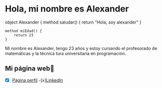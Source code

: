 # Hola, mi nombre es Alexander 

object Alexander { 
    method saludar() { 
        return  "Hola, soy alexander" 
    }

    method miEdad() { 
        return 23
    }

Mi nombre es Alexander, tengo 23 años y estoy cursando el profesorado de matemáticas  y la técnica tura universitaria en programación.

## Mi página web:monocle_face:
- [x] [Página perfil](https://create-porfolio.netlify.app/) 
 -[x][LinkedIn](https://www.linkedin.com/in/alexander-baz%C3%A1n-b4860b220?utm_source=share&utm_campaign=share_via&utm_content=profile&utm_medium=android_app)
